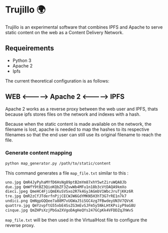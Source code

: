 # Trujillo 🌍

Trujillo is an experimental software that combines IPFS and Apache to serve static content on the web as a Content Delivery Network.

## Requeirements
  * Python 3
  * Apache 2
  * Ipfs

The current theoretical configuration is as follows: 

## WEB <-----> Apache 2 <-----> IPFS
Apache 2 works as a reverse proxy between the web user and IPFS, thats because ipfs stores files on the network and indexes with a hash. 

Because when the static content is made available on the network, the filename is lost, apache is needed to map the hashes to its respective filenames so that the end user can still use its original filename to reach the file.

### Generate content mapping
```bash
python map_generator.py /path/to/static/content
```
This command generates a file `map_file.txt` similar to this :

```bash
uno.jpg QmR4JyPyhaMYfD6HsNg89ptB2mYm87xhY5wtZiruWQA8Jb
due.jpg QmWfY9tBZ3QioKQbZF3ZvwWb4MFu1n18b3cVtDAQA9kmXo
dieci.jpeg QmeHC4FjiQmEKuSVSxo2R7k4GyJAGmbV1WbcJruTjKKz6R
tre.jpg QmR2zCfJTderfnPjjCECWJW6GdYMKN5H3hT3G7rRE1n7k7
undici.png QmNgpGQQee7a88M7vUGWaJ5iSGC4zg7FBwdeyUN3V7QVsK
quattro.jpg QmYzvpftG55xbE4SsZG3mEvSJFm5y5NkLHtKPsiyP9aG8U
cinque.jpg QmZHPsXzjPbGa2XVgoDAgHeQYs247GCpKk4VFDDZqJhWvS
```

`map_file.txt` will be then used in the VirtualHost file to configure the reverse proxy.



